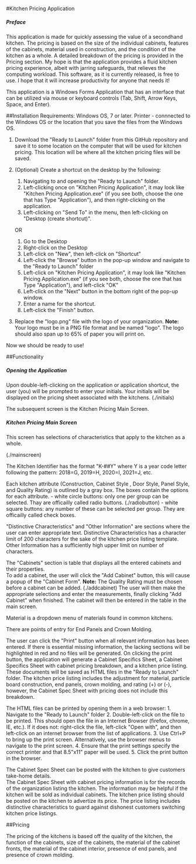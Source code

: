 #Kitchen Pricing Application
##### Preface
This application is made for quickly assessing the value of a secondhand kitchen.  The pricing is based on the size of the individual cabinets, features of the cabinets, material used in construction, and the condition of the kitchen as a whole.  A detailed breakdown of the pricing is provided in the Pricing section.
My hope is that the application provides a fluid kitchen pricing experience, albeit with jarring safeguards, that relieves the computing workload.
This software, as it is currently released, is free to use.  I hope that it will increase productivity for anyone that needs it!

This application is a Windows Forms Application that has an interface that can be utilized via mouse or keyboard controls (Tab, Shift, Arrow Keys, Space, and Enter).


##Installation
Requirements: Windows OS, 7 or later.
			  Printer - connnected to the Windows OS or the location that you save the files from the Windows OS.
1. Download the "Ready to Launch" folder from this GitHub repository and save it to some location on the computer that will be used for kitchen pricing.  This location will be where all the kitchen pricing files will be saved.
2. (Optional) Create a shortcut on the desktop by the following:
	1. Navigating to and opening the "Ready to Launch" folder.
	2. Left-clicking once on "Kitchen Pricing Application", it may look like "Kitchen Pricing Application.exe" (if you see both, choose the one that has Type "Application"), and then right-clicking on the application.
	3. Left-clicking on "Send To" in the menu, then left-clicking on "Desktop (create shortcut)".

	OR
	
	1. Go to the Desktop
	2. Right-click on the Desktop
	3. Left-click on "New", then left-click on "Shortcut"
	4. Left-click the "Browse" button in the pop-up window and navigate to the "Ready to Launch" folder
	5. Left-click on "Kitchen Pricing Application", it may look like "Kitchen Pricing Application.exe" (if you see both, choose the one that has Type "Application"), and left-click "OK"
	6. Left-click on the "Next" button in the bottom right of the pop-up window.
	7. Enter a name for the shortcut.
	8. Left-click the "Finish" button.

3. Replace the "logo.png" file with the logo of your organization.  **Note:** Your logo must be in a PNG file format and be named "logo".  The logo should also span up to 65% of paper you will print on.

Now we should be ready to use!

##Functionality
##### Opening the Application

Upon double-left-clicking on the application or application shortcut, the user (you) will be prompted to enter your initials.  Your initials will be displayed on the pricing sheet associated with the kitchens.
(./initials)

The subsequent screen is the Kitchen Pricing Main Screen.  

##### Kitchen Pricing Main Screen
This screen has selections of characteristics that apply to the kitchen as a whole.  

(./mainscreen)

The Kitchen Identifier has the format "K-##Y" where Y is a year code letter following the pattern: 2018=G, 2019=H, 2020=I, 2021=J, etc.

Each kitchen attribute (Construction, Cabinet Style , Door Style, Panel Style, and Quality Rating) is outlined by a gray box.  The boxes contain the options for each attribute.
	- white circle buttons: only one per group can be selected.  Thay are officailly called radio buttons.
		(./radiobutton)
	- white square buttons: any number of these can be selected per group.  They are officailly called check boxes.

"Distinctive Characteristics" and "Other Information" are sections where the user can enter appropriate text.  Distinctive Characteristics has a character limit of 200 characters for the sake of the kitchen price listing template.  Other Information has a sufficiently high upper limit on number of characters.

The "Cabinets" section is table that displays all the entered cabinets and their properties.  
To add a cabinet, the user will click the "Add Cabinet" button, this will cause a popup of the "Cabinet Form".  **Note:** The Quality Rating must be chosen before a cabinet can be added.
(./addcabinet)
The user will then make the appropriate selections and enter the measurements, finally clicking "Add Cabinet" when finished.  The cabinet will then be entered in the table in the main screen.

Material is a dropdown menu of materials found in common kitchens.

There are points of entry for End Panels and Crown Molding.

The user can click the "Print" button when all relevant information has been entered.  If there is essential missing information, the lacking sections will be highlighted in red and no files will be generated.
On clicking the print button, the application will generate a Cabinet Specifics Sheet, a Cabinet Specifics Sheet with cabinet pricing breakdown, and a kitchen price listing.  These documents will be saved as HTML files in the "Ready to Launch" folder. The kitchen price listing includes the adjustment for material, particle board construction, end panels, crown molding, and rating (+) or (-), however, the Cabinet Spec Sheet with pricing does not include this breakdown.  

The HTML files can be printed by opening them in a web browser:
	1. Navigate to the "Ready to Launch" folder
	2. Double-left-click on the file to be printed.  This should open the file in an Internet Browser (firefox, chrome, IE, etc.).  If it does not: right-click the file, left-click "Open with", and then left-click on an internet browser from the list of applications.
	3. Use Ctrl+P to bring up the print screen.  Alternatively, use the browser menus to navigate to the print screen.
	4. Ensure that the print settings specify the correct printer and that 8.5"x11" paper will be used.
	5. Click the print button in the browser.

The Cabinet Spec Sheet can be posted with the kitchen to give customers take-home details.  
The Cabinet Spec Sheet with cabinet pricing information is for the records of the organization listing the kitchen.  The information may be helpful if the kitchen will be sold as individual cabinets.
The kitchen price listing should be posted on the kitchen to advertize its price.  The price listing includes distinctive characteristics to guard against dishonest customers switching kitchen price listings.


##Pricing

The pricing of the kitchens is based off the quality of the kitchen, the function of the cabinets, size of the cabinets, the material of the cabinet fronts, the material of the cabinet interior,  presence of end panels, and presence of crown molding.
